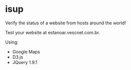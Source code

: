 isup
====

Verify the status of a website from hosts around the world!

Test your website at estanoar.vescnet.com.br.

Using:

* Google Maps
* D3.js
* JQuery 1.9.1
